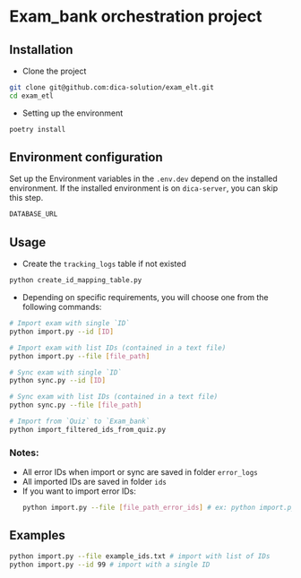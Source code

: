 # Exam_bank orchestration project

## Installation
- Clone the project
```bash
git clone git@github.com:dica-solution/exam_elt.git
cd exam_etl
```
- Setting up the environment
```bash
poetry install
```

## Environment configuration
Set up the Environment variables in the `.env.dev` depend on the installed environment. If the installed environment is on `dica-server`, you can skip this step.
```bash
DATABASE_URL
```


## Usage
- Create the `tracking_logs` table if not existed
```bash
python create_id_mapping_table.py
```
- Depending on specific requirements, you will choose one from the following commands:
```bash
# Import exam with single `ID`
python import.py --id [ID]

# Import exam with list IDs (contained in a text file)
python import.py --file [file_path]

# Sync exam with single `ID`
python sync.py --id [ID]

# Sync exam with list IDs (contained in a text file)
python sync.py --file [file_path]

# Import from `Quiz` to `Exam_bank`
python import_filtered_ids_from_quiz.py
```
### Notes:  
- All error IDs when import or sync are saved in folder `error_logs`
- All imported IDs are saved in folder `ids`
- If you want to import error IDs:
  ```bash
  python import.py --file [file_path_error_ids] # ex: python import.py --file error_logs/import_error_ids_2024-03-04_10-35-11.txt
  ```


## Examples
```bash
python import.py --file example_ids.txt # import with list of IDs
python import.py --id 99 # import with a single ID
```
